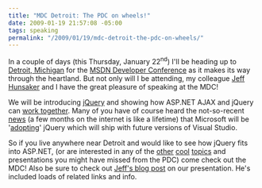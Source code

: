 ```yaml
---
title: "MDC Detroit: The PDC on wheels!"
date: 2009-01-19 21:57:08 -05:00
tags: speaking
permalink: "/2009/01/19/mdc-detroit-the-pdc-on-wheels/"
---
```


In a couple of days (this Thursday, January 22<sup>nd</sup>) I'll be heading up to
[Detroit, Michigan](http://msdndevcon.com/Pages/Detroit.aspx) for the
[MSDN Developer Conference](http://msdndevcon.com/Pages/start.aspx)
as it makes its way through the heartland.
But not only will I be attending, my colleague [Jeff Hunsaker](http://www.jeffreyhunsaker.com/)
and I have the great pleasure of speaking at the MDC!

We will be introducing [jQuery](http://jquery.com/) and showing how ASP.NET AJAX and jQuery can
[work together](http://www.hanselman.com/blog/jQuerytoshipwithASPNETMVCandVisualStudio.aspx).
Many of you have of course heard the not-so-recent
[news](http://weblogs.asp.net/scottgu/archive/2008/09/28/jquery-and-microsoft.aspx)
(a few months on the internet is like a lifetime)
that Microsoft will be '[adopting](http://blog.jquery.com/2008/09/28/jquery-microsoft-nokia/)'
jQuery which will ship with future versions of Visual Studio.

So if you live anywhere near Detroit and would like to see how jQuery fits into ASP.NET,
(or are interested in any of the
[other](http://msdndevcon.com/Pages/sessions.aspx#cloudServices)
[cool](http://msdndevcon.com/Pages/sessions.aspx#ClientandP)
[topics](http://msdndevcon.com/Pages/sessions.aspx#Tools)
and presentations you might have missed from the PDC) come check out the MDC!
Also be sure to check out
[Jeff's blog post](http://www.jeffreyhunsaker.com/2009/01/mdc-detroit-introducing-jquery-in.html)
on our presentation.
He's included loads of related links and info.
